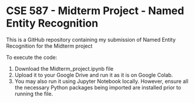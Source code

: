 # CSE 587 - Midterm Project - Named Entity Recognition
This is a GitHub repository containing my submission of Named Entity Recognition for the Midterm project

To execute the code:
1. Download the Midterm_project.ipynb file
2. Upload it to your Google Drive and run it as it is on Google Colab.
3. You may also run it using Jupyter Notebook locally. However, ensure all the necessary Python packages being imported are installed prior to running the file.
